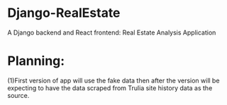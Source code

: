 # Django-RealEstate
A Django backend and React frontend: Real Estate Analysis Application


# Planning:
(1)First version of app will use the fake data then after the version will be expecting to have the data scraped from Trulia site history data as the source.
